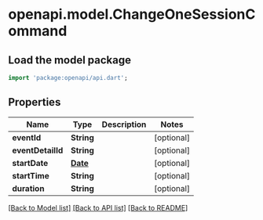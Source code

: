 # openapi.model.ChangeOneSessionCommand

## Load the model package
```dart
import 'package:openapi/api.dart';
```

## Properties
Name | Type | Description | Notes
------------ | ------------- | ------------- | -------------
**eventId** | **String** |  | [optional] 
**eventDetailId** | **String** |  | [optional] 
**startDate** | [**Date**](Date.md) |  | [optional] 
**startTime** | **String** |  | [optional] 
**duration** | **String** |  | [optional] 

[[Back to Model list]](../README.md#documentation-for-models) [[Back to API list]](../README.md#documentation-for-api-endpoints) [[Back to README]](../README.md)


